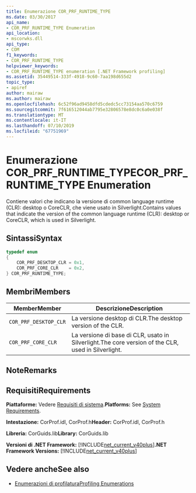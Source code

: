 ```yaml
---
title: Enumerazione COR_PRF_RUNTIME_TYPE
ms.date: 03/30/2017
api_name:
- COR_PRF_RUNTIME_TYPE Enumeration
api_location:
- mscorwks.dll
api_type:
- COM
f1_keywords:
- COR_PRF_RUNTIME_TYPE
helpviewer_keywords:
- COR_PRF_RUNTIME_TYPE enumeration [.NET Framework profiling]
ms.assetid: 35449514-333f-4918-9c60-7aa198d655d2
topic_type:
- apiref
author: mairaw
ms.author: mairaw
ms.openlocfilehash: 6c52f96ad9458dfd5cdedc5cc73154aa570c6759
ms.sourcegitcommit: 7f616512044ab7795e32806578e8dc0c6a0e038f
ms.translationtype: MT
ms.contentlocale: it-IT
ms.lasthandoff: 07/10/2019
ms.locfileid: "67751969"
---
```

# <a name="corprfruntimetype-enumeration"></a><span data-ttu-id="8cb6a-102">Enumerazione COR_PRF_RUNTIME_TYPE</span><span class="sxs-lookup"><span data-stu-id="8cb6a-102">COR_PRF_RUNTIME_TYPE Enumeration</span></span>
<span data-ttu-id="8cb6a-103">Contiene valori che indicano la versione di common language runtime (CLR): desktop o CoreCLR, che viene usato in Silverlight.</span><span class="sxs-lookup"><span data-stu-id="8cb6a-103">Contains values that indicate the version of the common language runtime (CLR): desktop or CoreCLR, which is used in Silverlight.</span></span>  
  
## <a name="syntax"></a><span data-ttu-id="8cb6a-104">Sintassi</span><span class="sxs-lookup"><span data-stu-id="8cb6a-104">Syntax</span></span>  
  
```cpp  
typedef enum  
{  
    COR_PRF_DESKTOP_CLR = 0x1,  
    COR_PRF_CORE_CLR    = 0x2,  
} COR_PRF_RUNTIME_TYPE;  
```  
  
## <a name="members"></a><span data-ttu-id="8cb6a-105">Membri</span><span class="sxs-lookup"><span data-stu-id="8cb6a-105">Members</span></span>  
  
|<span data-ttu-id="8cb6a-106">Member</span><span class="sxs-lookup"><span data-stu-id="8cb6a-106">Member</span></span>|<span data-ttu-id="8cb6a-107">Descrizione</span><span class="sxs-lookup"><span data-stu-id="8cb6a-107">Description</span></span>|  
|------------|-----------------|  
|`COR_PRF_DESKTOP_CLR`|<span data-ttu-id="8cb6a-108">La versione desktop di CLR.</span><span class="sxs-lookup"><span data-stu-id="8cb6a-108">The desktop version of the CLR.</span></span>|  
|`COR_PRF_CORE_CLR`|<span data-ttu-id="8cb6a-109">La versione di base di CLR, usato in Silverlight.</span><span class="sxs-lookup"><span data-stu-id="8cb6a-109">The core version of the CLR, used in Silverlight.</span></span>|  
  
## <a name="remarks"></a><span data-ttu-id="8cb6a-110">Note</span><span class="sxs-lookup"><span data-stu-id="8cb6a-110">Remarks</span></span>  
  
## <a name="requirements"></a><span data-ttu-id="8cb6a-111">Requisiti</span><span class="sxs-lookup"><span data-stu-id="8cb6a-111">Requirements</span></span>  
 <span data-ttu-id="8cb6a-112">**Piattaforme:** Vedere [Requisiti di sistema](../../../../docs/framework/get-started/system-requirements.md).</span><span class="sxs-lookup"><span data-stu-id="8cb6a-112">**Platforms:** See [System Requirements](../../../../docs/framework/get-started/system-requirements.md).</span></span>  
  
 <span data-ttu-id="8cb6a-113">**Intestazione:** CorProf.idl, CorProf.h</span><span class="sxs-lookup"><span data-stu-id="8cb6a-113">**Header:** CorProf.idl, CorProf.h</span></span>  
  
 <span data-ttu-id="8cb6a-114">**Libreria:** CorGuids.lib</span><span class="sxs-lookup"><span data-stu-id="8cb6a-114">**Library:** CorGuids.lib</span></span>  
  
 <span data-ttu-id="8cb6a-115">**Versioni di .NET Framework:** [!INCLUDE[net_current_v40plus](../../../../includes/net-current-v40plus-md.md)]</span><span class="sxs-lookup"><span data-stu-id="8cb6a-115">**.NET Framework Versions:** [!INCLUDE[net_current_v40plus](../../../../includes/net-current-v40plus-md.md)]</span></span>  
  
## <a name="see-also"></a><span data-ttu-id="8cb6a-116">Vedere anche</span><span class="sxs-lookup"><span data-stu-id="8cb6a-116">See also</span></span>

- [<span data-ttu-id="8cb6a-117">Enumerazioni di profilatura</span><span class="sxs-lookup"><span data-stu-id="8cb6a-117">Profiling Enumerations</span></span>](../../../../docs/framework/unmanaged-api/profiling/profiling-enumerations.md)
